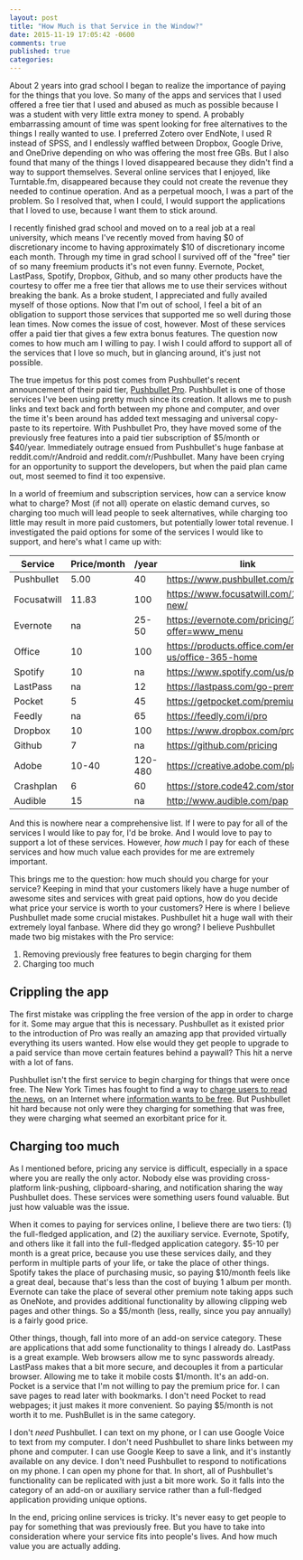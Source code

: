 ```yaml
---
layout: post
title: "How Much is that Service in the Window?"
date: 2015-11-19 17:05:42 -0600
comments: true
published: true
categories:
---
```


About 2 years into grad school I began to realize the importance of paying for
the things that you love.  So many of the apps and services that I used offered
a free tier that I used and abused as much as possible because I was a student
with very little extra money to spend.  A probably embarrassing amount of time
was spent looking for free alternatives to the things I really wanted to use.  I
preferred Zotero over EndNote, I used R instead of SPSS, and I endlessly waffled
between Dropbox, Google Drive, and OneDrive depending on who was offering the
most free GBs.  But I also found that many of the things I loved disappeared
because they didn't find a way to support themselves.  Several online services
that I enjoyed, like Turntable.fm, disappeared because they could not create the
revenue they needed to continue operation.  And as a perpetual mooch, I was a
part of the problem.  So I resolved that, when I could, I would support the
applications that I loved to use, because I want them to stick around.

I recently finished grad school and moved on to a real job at a real university,
which means I've recently moved from having $0 of discretionary income to having
approximately $10 of discretionary income each month.  Through my time in grad
school I survived off of the "free" tier of so many freemium products it's not
even funny.  Evernote, Pocket, LastPass, Spotify, Dropbox, Github, and so many
other products have the courtesy to offer me a free tier that allows me to use
their services without breaking the bank.  As a broke student, I appreciated and
fully availed myself of those options.  Now that I'm out of school, I feel a bit
of an obligation to support those services that supported me so well during
those lean times.  Now comes the issue of cost, however.  Most of these services
offer a paid tier that gives a few extra bonus features.  The question now comes
to how much am I willing to pay.  I wish I could afford to support all of the
services that I love so much, but in glancing around, it's just not possible.

The true impetus for this post comes from Pushbullet's recent announcement of
their paid tier,
[Pushbullet Pro](https://blog.pushbullet.com/2015/11/17/introducing-pushbullet-pro/).
Pushbullet is one of those services I've been using pretty much since its
creation.  It allows me to push links and text back and forth between my phone
and computer, and over the time it's been around has added text messaging and
universal copy-paste to its repertoire.  With Pushbullet Pro, they have moved
some of the previously free features into a paid tier subscription of $5/month
or $40/year.  Immediately outrage ensued from Pushbullet's huge fanbase at
reddit.com/r/Android and reddit.com/r/Pushbullet.  Many have been crying for an
opportunity to support the developers, but when the paid plan came out, most
seemed to find it too expensive.

In a world of freemium and subscription services, how can a service know what to
charge?  Most (if not all) operate on elastic demand curves, so charging too
much will lead people to seek alternatives, while charging too little may result
in more paid customers, but potentially lower total revenue.  I investigated the
paid options for some of the services I would like to support, and here's what I
came up with:

| Service     | Price/month |   /year | link                                              |
|-------------|-------------|---------|---------------------------------------------------|
| Pushbullet  |        5.00 |      40 | https://www.pushbullet.com/pro                    |
| Focusatwill |       11.83 |     100 | https://www.focusatwill.com/15dt-new/             |
| Evernote    |          na |   25-50 | https://evernote.com/pricing/?offer=www_menu      |
| Office      |          10 |     100 | https://products.office.com/en-us/office-365-home |
| Spotify     |          10 |      na | https://www.spotify.com/us/premium/               |
| LastPass    |          na |      12 | https://lastpass.com/go-premium/                  |
| Pocket      |           5 |      45 | https://getpocket.com/premium?ep=1                |
| Feedly      |          na |      65 | https://feedly.com/i/pro                          |
| Dropbox     |          10 |     100 | https://www.dropbox.com/pro                       |
| Github      |           7 |      na | https://github.com/pricing                        |
| Adobe       |       10-40 | 120-480 | https://creative.adobe.com/plans                  |
| Crashplan   |           6 |      60 | https://store.code42.com/store/                   |
| Audible     |          15 |      na | http://www.audible.com/pap                        |

And this is nowhere near a comprehensive list.  If I were to pay for all of the
services I would like to pay for, I'd be broke.  And I would love to pay to
support a lot of these services.  However, *how much* I pay for each of these
services and how much value each provides for me are extremely important.

This brings me to the question: how much should you charge for your service?
Keeping in mind that your customers likely have a huge number of awesome sites
and services with great paid options, how do you decide what price your service
is worth to your customers?  Here is where I believe Pushbullet made some
crucial mistakes.  Pushbullet hit a huge wall with their extremely loyal
fanbase.  Where did they go wrong? I believe Pushbullet made two big mistakes
with the Pro service:

1. Removing previously free features to begin charging for them
2. Charging too much

## Crippling the app

The first mistake was crippling the free version of the app in order to charge
for it.  Some may argue that this is necessary.  Pushbullet as it existed prior
to the introduction of Pro was really an amazing app that provided virtually
everything its users wanted.  How else would they get people to upgrade to a
paid service than move certain features behind a paywall?  This hit a nerve
with a lot of fans.

Pushbullet isn't the first service to begin charging for things that were once
free. The New York Times has fought to find a way to
[charge users to read the news](http://thebillfold.com/2012/11/paying-for-things-that-used-to-be-free/),
on an Internet where
[information wants to be free](https://en.wikipedia.org/wiki/Information_wants_to_be_free).
But Pushbullet hit hard because not only were they charging for something that
was free, they were charging what seemed an exorbitant price for it.

## Charging too much

As I mentioned before, pricing any service is difficult, especially in a space
where you are really the only actor.  Nobody else was providing cross-platform
link-pushing, clipboard-sharing, and notification sharing the way Pushbullet
does.  These services were something users found valuable.  But just how
valuable was the issue.

When it comes to paying for services online, I believe there are two tiers: (1)
the full-fledged application, and (2) the auxiliary service.  Evernote, Spotify,
and others like it fall into the full-fledged application category.  $5-10 per
month is a great price, because you use these services daily, and they perform
in multiple parts of your life, or take the place of other things.  Spotify
takes the place of purchasing music, so paying $10/month feels like a great
deal, because that's less than the cost of buying 1 album per month.  Evernote
can take the place of several other premium note taking apps such as OneNote,
and provides additional functionality by allowing clipping web pages and other
things.  So a $5/month (less, really, since you pay annually) is a fairly good
price.

Other things, though, fall into more of an add-on service category.  These are
applications that add some functionality to things I already do.  LastPass is a
great example.  Web browsers allow me to sync passwords already.  LastPass makes
that a bit more secure, and decouples it from a particular browser.  Allowing me
to take it mobile costs $1/month.  It's an add-on.  Pocket is a service that I'm
not willing to pay the premium price for.  I can save pages to read later with
bookmarks.  I don't need Pocket to read webpages; it just makes it more
convenient.  So paying $5/month is not worth it to me.  PushBullet is in the
same category.

I don't *need* Pushbullet.  I can text on my phone, or I can use Google Voice to
text from my computer.  I don't need Pushbullet to share links between my phone
and computer.  I can use Google Keep to save a link, and it's instantly
available on any device.  I don't need Pushbullet to respond to notifications on
my phone.  I can open my phone for that.  In short, all of Pushbullet's
functionality can be replicated with just a bit more work.  So it falls into the
category of an add-on or auxiliary service rather than a full-fledged
application providing unique options.

In the end, pricing online services is tricky.  It's never easy to get people to
pay for something that was previously free.  But you have to take into
consideration where your service fits into people's lives.  And how much value
you are actually adding.
